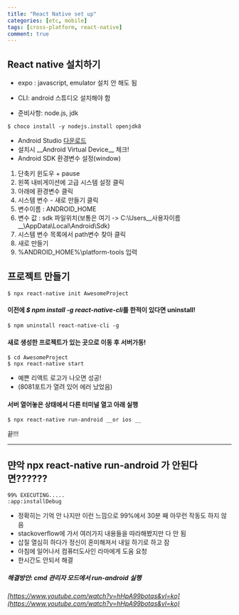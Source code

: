 ```yaml
---
title: "React Native set up"
categories: [etc, mobile]
tags: [cross-platform, react-native]
comment: true
---
```


## React native 설치하기

- expo : javascript, emulator 설치 안 해도 됨
- CLI: android 스튜디오 설치해야 함

-  준비사항: node.js, jdk

```
$ choco install -y nodejs.install openjdk8
```

- Android Studio [다운로드](https://developer.android.com/studio/index.html)
- 설치시 \_\_Android Virtual Device\_\_ 체크!
- Android SDK 환경변수 설정(window)

1. 단축키 윈도우 + pause
2. 왼쪽 내비게이션에 고급 시스템 설정 클릭
3. 아래에 환경변수 클릭
4. 시스템 변수 - 새로 만들기 클릭
5. 변수이름 : ANDROID_HOME
6. 변수 값 : sdk 파일위치(보통은 여기 -> C:\Users\_\_사용자이름\_\_\AppData\Local\Android\Sdk)
7. 시스템 변수 목록에서 path변수 찾아 클릭
8. 새로 만들기
9. %ANDROID_HOME%\platform-tools 입력

## 프로젝트 만들기

```
$ npx react-native init AwesomeProject
```

#### 이전에 *$ npm install -g react-native-cli*를 한적이 있다면 uninstall!

```
$ npm uninstall react-native-cli -g
```

#### 새로 생성한 프로젝트가 있는 곳으로 이동 후 서버가동!

```
$ cd AwesomeProject
$ npx react-native start
```

- 예쁜 리액트 로고가 나오면 성공!
- (8081포트가 열려 있어 에러 났었음)

#### 서버 열어놓은 상태에서 다른 터미널 열고 아래 실행

```
$ npx react-native run-android __or ios __
```

끝!!!

---

## 먄악 npx react-native run-android 가 안된다면??????

```
99% EXECUTING.....
:app:installDebug
```

- 정확히는 기억 안 나지만 이런 느낌으로 99%에서 30분 째 아무런 작동도 하지 않음
- stackoverflow에 가서 여러가지 내용들을 따라해봤지만 다 안 됨
- 삽질 열심히 하다가 정신이 혼미해져서 내일 하기로 하고 잠
- 아침에 일어나서 컴퓨터도사인 라마에게 도움 요청
- 한시간도 안되서 해결

##### 해결방안: cmd 관리자 모드에서 run-android 실행

###### [https://www.youtube.com/watch?v=hHpA99botqs&vl=ko](https://www.youtube.com/watch?v=hHpA99botqs&vl=ko)
